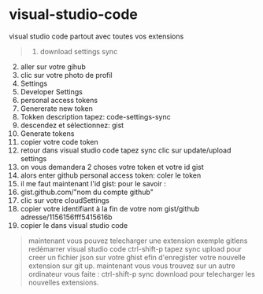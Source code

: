 # visual-studio-code
visual studio code partout avec toutes vos extensions
> 1. download settings sync   
2. aller sur votre gihub  
3. clic sur votre photo de profil  
4. Settings  
5. Developer Settings  
6. personal access tokens  
7. Genererate new token  
8. Tokken description tapez: code-settings-sync  
9. descendez et sélectionnez: gist   
10. Generate tokens  
11. copier votre code token
12. retour dans visual studio code tapez sync clic sur update/upload settings  
13. on vous demandera 2 choses votre token et votre id gist
14. alors enter github personal access token: coler le token  
14. il me faut maintenant l'id gist: pour le savoir : 
15. gist.github.com/"nom du compte github" 
16. clic sur votre cloudSettings
17. copier votre identifiant à la fin de votre nom gist/github adresse/1156156fff5415616b
18. copier le dans visual studio code 
> maintenant vous pouvez telecharger une extension exemple gitlens
redémarrer visual studio code 
ctrl-shift-p
tapez sync upload pour creer un fichier json sur votre ghist efin d'enregister votre nouvelle extension
sur git up.
maintenant vous vous trouvez sur un autre ordinateur vous faite : 
ctrl-shift-p sync download pour telecharger les nouvelles extensions.
